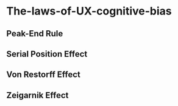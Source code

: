 # The-laws-of-UX-cognitive-bias
## Peak-End Rule
## Serial Position Effect
## Von Restorff Effect
## Zeigarnik Effect
